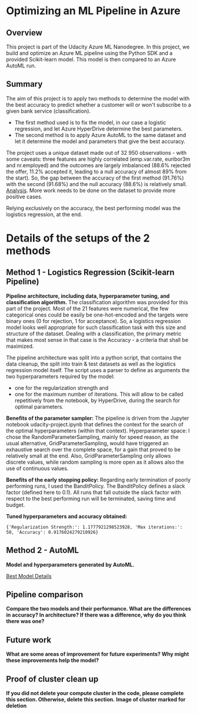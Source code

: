 # Optimizing an ML Pipeline in Azure

## Overview
This project is part of the Udacity Azure ML Nanodegree.
In this project, we build and optimize an Azure ML pipeline using the Python SDK and a provided Scikit-learn model.
This model is then compared to an Azure AutoML run.

## Summary

The aim of this project is to apply two methods to determine the model with the best accuracy to predict whether a customer will or won't subscribe to a given bank service (classification).  
- The first method used is to fix the model, in our case a logistic regression, and let Azure HyperDrive determine the best parameters.
- The second method is to apply Azure AutoML to the same dataset and let it determine the model and parameters that give the best accuracy. 

The project uses a unique dataset made out of 32 950 observations - with some caveats: 
three features are highly correlated (emp.var.rate, euribor3m and nr.employed) and the outcomes are largely imbalanced 
(88.6% rejected the offer, 11.2% accepted it, leading to a null accuracy of almost 89% from the start). 
So, the gap between the accuracy of the first method (91.76%) with the second (91.68%) and the null accuracy (88.6%) is relatively small. 
[Analysis](bankmarketing.html). More work needs to be done on the dataset to provide more positive cases. 

Relying exclusively on the accuracy, the best performing model was the logistics regression, at the end. 

# Details of the setups of the 2 methods

## Method 1 - Logistics Regression (Scikit-learn Pipeline)
**Pipeline architecture, including data, hyperparameter tuning, and classification algorithm.**
The classification algorithm was provided for this part of the project. Most of the 21 features were numerical, the few categorical ones could be easily be one-hot-encoded and the targets were binary ones (0 for rejection, 1 for acceptance). So, a logistics regression model looks well appropriate for such classification task with this size and structure of the dataset. Dealing with a classification, the primary metric that makes most sense in that case is the Accuracy - a criteria that shall be maximized. 

The pipeline architecture was split into a python script, that contains the data cleanup, the split into train & test datasets as well as the logistics regression model itself. 
The script uses a parser to define as arguments the two hyperparameters required by the model: 
- one for the regularization strength and 
- one for the maximum number of iterations. 
This will allow to be called repetitively from the notebook, by HyperDrive, during the search for optimal parameters.

**Benefits of the parameter sampler:**
The pipeline is driven from the Jupyter notebook udacity-project.ipynb that defines the context for the search of the optimal hyperparameters (within that context).
Hyperparameter space: I chose the RandomParameterSampling, mainly for speed reason, as the usual alternative, GridParameterSampling, would have triggered an exhaustive search over the complete space, for a gain that proved to be relatively small at the end. Also, GridParameterSampling only allows discrete values, while random sampling is more open as it allows also the use of continuous values. 

**Benefits of the early stopping policy:**
Regarding early termination of poorly performing runs, I used the BanditPolicy. The BanditPolicy defines a slack factor (defined here to 0.1). All runs that fall outside the slack factor with respect to the best performing run will be terminated, saving time and budget. 

**Tuned hyperparameters and accuracy obtained:**
```
{'Regularization Strength:': 1.1777921298523928, 'Max iterations:': 50, 'Accuracy': 0.9176024279210926}
```

## Method 2 - AutoML
**Model and hyperparameters generated by AutoML.**

[Best Model Details](BestModelDetails.png)

## Pipeline comparison
**Compare the two models and their performance. What are the differences in accuracy? In architecture? If there was a difference, why do you think there was one?**

## Future work
**What are some areas of improvement for future experiments? Why might these improvements help the model?**

## Proof of cluster clean up
**If you did not delete your compute cluster in the code, please complete this section. Otherwise, delete this section.**
**Image of cluster marked for deletion**
